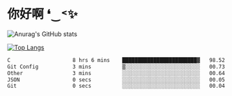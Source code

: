 # 你好啊 ❛‿˂✨

![Anurag's GitHub stats](https://github-readme-stats.vercel.app/api?username=ZombieFly&count_private=true&show_icons=true)

[![Top Langs](https://github-readme-stats.vercel.app/api/top-langs/?username=ZombieFly&layout=compact&count_private=true&hide=Ruby,makefile)](https://github.com/anuraghazra/github-readme-stats)

<!--START_SECTION:waka-->

```txt
C                    8 hrs 6 mins    ████████████████████████▓   98.52 %
Git Config           3 mins          ▒░░░░░░░░░░░░░░░░░░░░░░░░   00.73 %
Other                3 mins          ░░░░░░░░░░░░░░░░░░░░░░░░░   00.64 %
JSON                 0 secs          ░░░░░░░░░░░░░░░░░░░░░░░░░   00.05 %
Git                  0 secs          ░░░░░░░░░░░░░░░░░░░░░░░░░   00.04 %
```

<!--END_SECTION:waka-->
